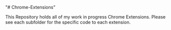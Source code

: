 "# Chrome-Extensions" 

This Repository holds all of my work in progress Chrome Extensions. Please see each subfolder for the specific code to each extension.
